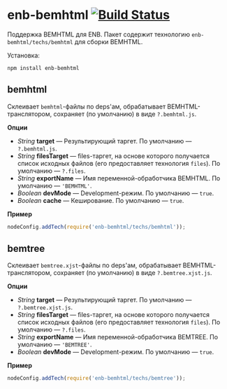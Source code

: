 enb-bemhtml [![Build Status](https://travis-ci.org/enb-make/enb-bemhtml.png?branch=master)](https://travis-ci.org/enb-make/enb-bemhtml)
===========

Поддержка BEMHTML для ENB. Пакет содержит технологию `enb-bemhtml/techs/bemhtml` для сборки BEMHTML.

Установка:

```
npm install enb-bemhtml
```

bemhtml
-------

Склеивает `bemhtml`-файлы по deps'ам, обрабатывает BEMHTML-транслятором, сохраняет (по умолчанию) в виде `?.bemhtml.js`.

**Опции**

* *String* **target** — Результирующий таргет. По умолчанию — `?.bemhtml.js`.
* *String* **filesTarget** — files-таргет, на основе которого получается список исходных файлов (его предоставляет технология `files`). По умолчанию — `?.files`.
* *String* **exportName** — Имя переменной-обработчика BEMHTML. По умолчанию — `'BEMHTML'`.
* *Boolean* **devMode** — Development-режим. По умолчанию — `true`.
* *Boolean* **cache** — Кеширование. По умолчанию — `true`.

**Пример**

```javascript
nodeConfig.addTech(require('enb-bemhtml/techs/bemhtml'));
```

bemtree
-------

Склеивает `bemtree.xjst`-файлы по deps'ам, обрабатывает BEMHTML-транслятором, сохраняет (по умолчанию) в виде `?.bemtree.xjst.js`.

**Опции**

* *String* **target** — Результирующий таргет. По умолчанию — `?.bemtree.xjst.js`.
* *String* **filesTarget** — files-таргет, на основе которого получается список исходных файлов (его предоставляет технология `files`). По умолчанию — `?.files`.
* *String* **exportName** — Имя переменной-обработчика BEMTREE. По умолчанию — `'BEMTREE'`.
* *Boolean* **devMode** — Development-режим. По умолчанию — `true`.

**Пример**

```javascript
nodeConfig.addTech(require('enb-bemhtml/techs/bemtree'));
```